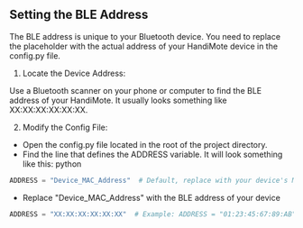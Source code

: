 

## Setting the BLE Address
The BLE address is unique to your Bluetooth device. You need to replace the placeholder with the actual address of your HandiMote device in the config.py file.

1. Locate the Device Address:

Use a Bluetooth scanner on your phone or computer to find the BLE address of your HandiMote. It usually looks something like XX:XX:XX:XX:XX:XX.

2. Modify the Config File:

* Open the config.py file located in the root of the project directory.
* Find the line that defines the ADDRESS variable. It will look something like this:
python

``` python
ADDRESS = "Device_MAC_Address"  # Default, replace with your device's MAC address
```
* Replace "Device_MAC_Address" with the BLE address of your device
``` python
ADDRESS = "XX:XX:XX:XX:XX:XX"  # Example: ADDRESS = "01:23:45:67:89:AB"
```
